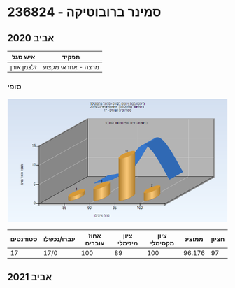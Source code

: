 # 236824 - סמינר ברובוטיקה

## אביב 2020

| איש סגל | תפקיד |
| ---- | ---- |
| זלצמן אורן | מרצה - אחראי מקצוע |

### סופי

![201902 Finals](201902/Finals.png)

| סטודנטים | עברו/נכשלו | אחוז עוברים | ציון מינימלי | ציון מקסימלי | ממוצע | חציון |
| ---- | ---- | ---- | ---- | ---- | ---- | ---- |
| 17 | 17/0 | 100 | 89 | 100 | 96.176 | 97 |

## אביב 2021

